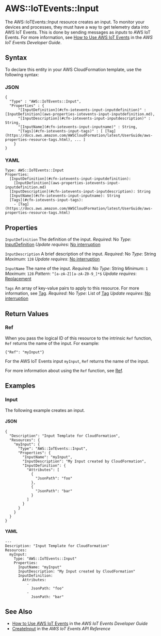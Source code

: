 # AWS::IoTEvents::Input<a name="aws-resource-iotevents-input"></a>

The AWS::IoTEvents::Input resource creates an input\. To monitor your devices and processes, they must have a way to get telemetry data into AWS IoT Events\. This is done by sending messages as *inputs* to AWS IoT Events\. For more information, see [ How to Use AWS IoT Events](https://docs.aws.amazon.com/iotevents/latest/developerguide/how-to-use-iotevents.html) in the *AWS IoT Events Developer Guide*\.

## Syntax<a name="aws-resource-iotevents-input-syntax"></a>

To declare this entity in your AWS CloudFormation template, use the following syntax:

### JSON<a name="aws-resource-iotevents-input-syntax.json"></a>

```
{
  "Type" : "AWS::IoTEvents::Input",
  "Properties" : {
      "[InputDefinition](#cfn-iotevents-input-inputdefinition)" : [InputDefinition](aws-properties-iotevents-input-inputdefinition.md),
      "[InputDescription](#cfn-iotevents-input-inputdescription)" : String,
      "[InputName](#cfn-iotevents-input-inputname)" : String,
      "[Tags](#cfn-iotevents-input-tags)" : [ [Tag](https://docs.aws.amazon.com/AWSCloudFormation/latest/UserGuide/aws-properties-resource-tags.html), ... ]
    }
}
```

### YAML<a name="aws-resource-iotevents-input-syntax.yaml"></a>

```
Type: AWS::IoTEvents::Input
Properties:
  [InputDefinition](#cfn-iotevents-input-inputdefinition):
    [InputDefinition](aws-properties-iotevents-input-inputdefinition.md)
  [InputDescription](#cfn-iotevents-input-inputdescription): String
  [InputName](#cfn-iotevents-input-inputname): String
  [Tags](#cfn-iotevents-input-tags):
    - [Tag](https://docs.aws.amazon.com/AWSCloudFormation/latest/UserGuide/aws-properties-resource-tags.html)
```

## Properties<a name="aws-resource-iotevents-input-properties"></a>

`InputDefinition`  <a name="cfn-iotevents-input-inputdefinition"></a>
The definition of the input\.
*Required*: No
*Type*: [InputDefinition](aws-properties-iotevents-input-inputdefinition.md)
*Update requires*: [No interruption](https://docs.aws.amazon.com/AWSCloudFormation/latest/UserGuide/using-cfn-updating-stacks-update-behaviors.html#update-no-interrupt)

`InputDescription`  <a name="cfn-iotevents-input-inputdescription"></a>
A brief description of the input\.
*Required*: No
*Type*: String
*Maximum*: `128`
*Update requires*: [No interruption](https://docs.aws.amazon.com/AWSCloudFormation/latest/UserGuide/using-cfn-updating-stacks-update-behaviors.html#update-no-interrupt)

`InputName`  <a name="cfn-iotevents-input-inputname"></a>
The name of the input\.
*Required*: No
*Type*: String
*Minimum*: `1`
*Maximum*: `128`
*Pattern*: `^[a-zA-Z][a-zA-Z0-9_]*$`
*Update requires*: [Replacement](https://docs.aws.amazon.com/AWSCloudFormation/latest/UserGuide/using-cfn-updating-stacks-update-behaviors.html#update-replacement)

`Tags`  <a name="cfn-iotevents-input-tags"></a>
An array of key\-value pairs to apply to this resource\.
For more information, see [Tag](https://docs.aws.amazon.com/AWSCloudFormation/latest/UserGuide/aws-properties-resource-tags.html)\.
*Required*: No
*Type*: List of [Tag](https://docs.aws.amazon.com/AWSCloudFormation/latest/UserGuide/aws-properties-resource-tags.html)
*Update requires*: [No interruption](https://docs.aws.amazon.com/AWSCloudFormation/latest/UserGuide/using-cfn-updating-stacks-update-behaviors.html#update-no-interrupt)

## Return Values<a name="aws-resource-iotevents-input-return-values"></a>

### Ref<a name="aws-resource-iotevents-input-return-values-ref"></a>

When you pass the logical ID of this resource to the intrinsic `Ref` function, `Ref` returns the name of the input\. For example:

`{"Ref": "myInput"}`

For the AWS IoT Events input `myInput`, `Ref` returns the name of the input\.

For more information about using the `Ref` function, see [Ref](https://docs.aws.amazon.com/AWSCloudFormation/latest/UserGuide/intrinsic-function-reference-ref.html)\.

## Examples<a name="aws-resource-iotevents-input--examples"></a>

### Input<a name="aws-resource-iotevents-input--examples--Input"></a>

The following example creates an input\.

#### JSON<a name="aws-resource-iotevents-input--examples--Input--json"></a>

```
{
  "Description": "Input Template for CloudFormation",
  "Resources": {
    "myInput": {
      "Type": "AWS::IoTEvents::Input",
      "Properties": {
        "InputName": "myInput",
        "InputDescription": "My Input created by CloudFormation",
        "InputDefinition": {
          "Attributes": [
            {
              "JsonPath": "foo"
            },
            {
              "JsonPath": "bar"
            }
          ]
        }
      }
    }
  }
}
```

#### YAML<a name="aws-resource-iotevents-input--examples--Input--yaml"></a>

```
---
Description: "Input Template for CloudFormation"
Resources:
  myInput:
    Type: "AWS::IoTEvents::Input"
    Properties:
      InputName: "myInput"
      InputDescription: "My Input created by CloudFormation"
      InputDefinition:
        Attributes:
          -
            JsonPath: "foo"
          -
            JsonPath: "bar"
```

## See Also<a name="aws-resource-iotevents-input--seealso"></a>
+  [ How to Use AWS IoT Events](https://docs.aws.amazon.com/iotevents/latest/developerguide/how-to-use-iotevents.html) in the *AWS IoT Events Developer Guide*
+  [CreateInput](https://docs.aws.amazon.com/iotevents/latest/apireference/API_CreateInput.html) in the *AWS IoT Events API Reference*
